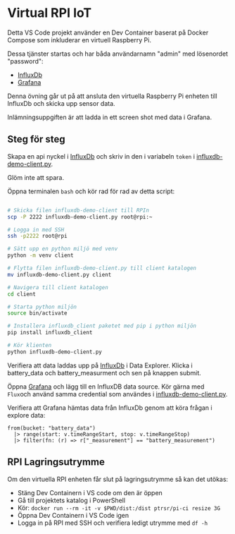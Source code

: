 # Virtual RPI IoT

Detta VS Code projekt använder en Dev Container baserat på Docker Compose som inkluderar en virtuell Raspberry Pi.

Dessa tjänster startas och har båda användarnamn "admin" med lösenordet "password":

- [InfluxDb](http://localhost:8086)
- [Grafana](http://localhost:3000)

Denna övning går ut på att ansluta den virtuella Raspberry Pi enheten till InfluxDb och skicka upp sensor data.

Inlämningsuppgiften är att ladda in ett screen shot med data i Grafana.

## Steg för steg

Skapa en api nyckel i [InfluxDb](http://localhost:8086) och skriv in den i variabeln `token` i [influxdb-demo-client.py](influxdb-demo-client.py).

Glöm inte att spara.

Öppna terminalen `bash` och kör rad för rad av detta script:

```bash

# Skicka filen influxdb-demo-client till RPIn
scp -P 2222 influxdb-demo-client.py root@rpi:~

# Logga in med SSH
ssh -p2222 root@rpi

# Sätt upp en python miljö med venv
python -m venv client

# Flytta filen influxdb-demo-client.py till client katalogen
mv influxdb-demo-client.py client

# Navigera till client katalogen
cd client

# Starta python miljön
source bin/activate

# Installera influxdb_client paketet med pip i python miljön
pip install influxdb_client

# Kör klienten
python influxdb-demo-client.py
```

Verifiera att data laddas upp på [InfluxDb](http://localhost:8086) i Data Explorer. 
Klicka i battery_data och battery_measurment och sen på knappen submit.

Öppna [Grafana](http://localhost:3000) och lägg till en InfluxDB data source.
Kör gärna med `Flux`och använd samma credential som användes i [influxdb-demo-client.py](influxdb-demo-client.py).

Verifiera att Grafana hämtas data från InfluxDb genom att köra frågan i explore data:
```Flux
from(bucket: "battery_data")
  |> range(start: v.timeRangeStart, stop: v.timeRangeStop)
  |> filter(fn: (r) => r["_measurement"] == "battery_measurement")
```

## RPI Lagringsutrymme

Om den virtuella RPI enheten får slut på lagringsutrymme så kan det utökas:

- Stäng Dev Containern i VS code om den är öppen
- Gå till projektets katalog i PowerShell
- Kör: `docker run --rm -it -v $PWD/dist:/dist ptrsr/pi-ci resize 3G`
- Öppna Dev Containern i VS Code igen
- Logga in på RPI med SSH och verifiera ledigt utrymme med `df -h`
